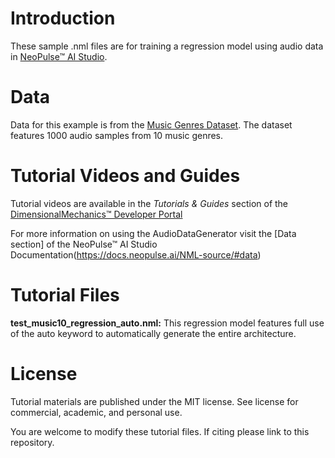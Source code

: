 # Introduction
These sample .nml files are for training a regression model using audio data in [NeoPulse™ AI Studio](https://aws.amazon.com/marketplace/pp/B074NDG36S/ref=vdr_rf).

# Data
Data for this example is from the [Music Genres Dataset](http://opihi.cs.uvic.ca/sound/genres.tar.gz). The dataset features 1000 audio samples from 10 music genres.

# Tutorial Videos and Guides
Tutorial videos are available in the *Tutorials & Guides* section of the [DimensionalMechanics™ Developer Portal](https://dimensionalmechanics.com/ai-developer-portal)

For more information on using the AudioDataGenerator visit the [Data section] of the NeoPulse™ AI Studio Documentation(https://docs.neopulse.ai/NML-source/#data)

# Tutorial Files

**test_music10_regression_auto.nml:** This regression model features full use of the auto keyword to automatically generate the entire architecture.


# License
Tutorial materials are published under the MIT license. See license for commercial, academic, and personal use.

You are welcome to modify these tutorial files. If citing please link to this repository.
